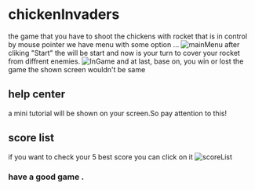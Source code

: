 ﻿# chickenInvaders
the game that you have to shoot the chickens with rocket that is in control by mouse pointer
we have menu with some option ...
![mainMenu](https://github.com/IsAmirMmd/chickenInvaders/assets/123959325/bd7ab00e-08cd-4ba3-ae9d-2aa6becb6abe)
after cliking "Start" the will be start and now is your turn to cover your rocket from diffrent enemies.
![InGame](https://github.com/IsAmirMmd/chickenInvaders/assets/123959325/04bdccf1-fa80-4c4a-8bfe-fc016360e866)
and at last, base on, you win or lost the game the shown screen wouldn't be same
## help center
a mini tutorial will be shown on your screen.So pay attention to this!
## score list 
if you want to check your 5 best score you can click on it 
![scoreList](https://github.com/IsAmirMmd/chickenInvaders/assets/123959325/99f8029e-3b43-4d88-9247-40bc58744edc)
### have a good game .
